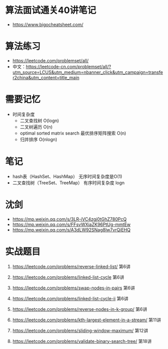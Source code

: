 # 算法面试通关40讲笔记

- https://www.bigocheatsheet.com/



# 算法练习

- https://leetcode.com/problemset/all/
- 中文：https://leetcode-cn.com/problemset/all/?utm_source=LCUS&utm_medium=nbanner_click&utm_campaign=transfer2china&utm_content=title_main



#  需要记忆

- 时间复杂度
  - 二叉查找树  O(logn)
  - 二叉树遍历 O(n)
  - optimal sorted matrix search 最优排序矩阵搜索  O(n)
  - 归并排序  O(nlogn)


# 笔记

- hash表（HashSet、HashMap） 无序时间复杂度是O(1)
- 二叉查找树（TreeSet、TreeMap） 有序时间复杂度 logn


# 沈剑
- https://mp.weixin.qq.com/s/3LR-iVC4zgj0tGhZ780PcQ
- https://mp.weixin.qq.com/s/FFsvWXiaZK96PtUg-mmtEw
- https://mp.weixin.qq.com/s/A3dLW92SNag8lw7vrQiEHQ





# 实战题目

1. https://leetcode.com/problems/reverse-linked-list/  第6讲

2. https://leetcode.com/problems/linked-list-cycle 第6讲
3. https://leetcode.com/problems/swap-nodes-in-pairs  第6讲
4. https://leetcode.com/problems/linked-list-cycle-ii 第6讲
5. https://leetcode.com/problems/reverse-nodes-in-k-group/ 第6讲
6. https://leetcode.com/problems/kth-largest-element-in-a-stream/  第11讲
7. https://leetcode.com/problems/sliding-window-maximum/ 第12讲
8. https://leetcode.com/problems/validate-binary-search-tree/ 第18讲